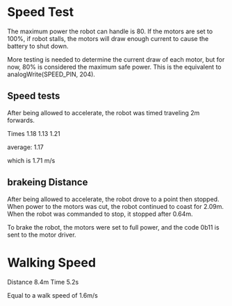 # Speed Test

<!-- Harry Boyd - 03/03/2025 - github.com/hboyd255 -->

The maximum power the robot can handle is 80. If the motors are set to 100%, if
robot stalls, the motors will draw enough current to cause the battery to shut
down.

More testing is needed to determine the current draw of each motor, but for now,
80% is considered the maximum safe power. This is the equivalent to
analogWrite(SPEED_PIN, 204).

## Speed tests

After being allowed to accelerate, the robot was timed traveling 2m forwards.

Times 1.18 1.13 1.21

average: 1.17

which is 1.71 m/s

## brakeing Distance

After being allowed to accelerate, the robot drove to a point then stopped. When
power to the motors was cut, the robot continued to coast for 2.09m. When the
robot was commanded to stop, it stopped after 0.64m.

To brake the robot, the motors were set to full power, and the code 0b11 is sent
to the motor driver.



# Walking Speed

Distance 8.4m
Time 5.2s

Equal to a walk speed of 1.6m/s
